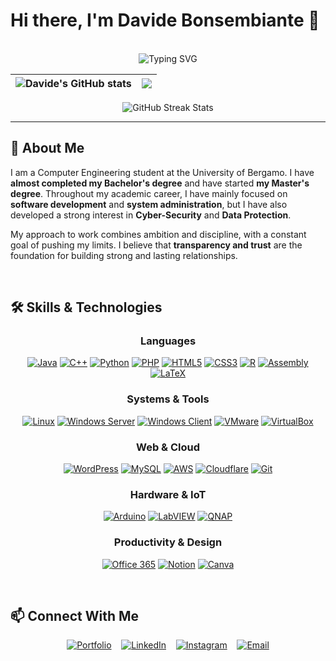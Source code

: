 # Hi there, I'm Davide Bonsembiante 👋

<br>

<div align="center">
  <img src="https://readme-typing-svg.herokuapp.com?font=Fira+Code&weight=600&size=30&duration=3000&pause=1000&color=0969DA&center=true&vCenter=true&width=600&lines=IT+Specialist;Computer+Engineering+Student" alt="Typing SVG" />
</div>

<div align="center">
  
| <img align="center" src="https://github-readme-stats.vercel.app/api?username=bnsdavide03&show_icons=true&theme=transparent&hide_border=true" alt="Davide's GitHub stats" /> | <img align="center" src="https://github-readme-stats.vercel.app/api/top-langs/?username=bnsdavide03&layout=compact&theme=transparent&hide_border=true" /> |
| ------------- | ------------- |
<img src="https://github-readme-streak-stats-eight.vercel.app?user=bnsdavide03&theme=transparent&hide_border=true" alt="GitHub Streak Stats">
</div>

---

## 🧠 About Me

I am a Computer Engineering student at the University of Bergamo. I have **almost completed my Bachelor's degree** and have started **my Master's degree**.
Throughout my academic career, I have mainly focused on **software development** and **system administration**, but I have also developed a strong interest in **Cyber-Security** and **Data Protection**.

My approach to work combines ambition and discipline, with a constant goal of pushing my limits. I believe that **transparency and trust** are the foundation for building strong and lasting relationships.

<br>

## 🛠️ Skills & Technologies  

<div align="center">

### Languages  
[![Java](https://img.shields.io/badge/-Java-ED8B00?style=for-the-badge&logo=openjdk&logoColor=white)](https://www.java.com/)
[![C++](https://img.shields.io/badge/-C++-00599C?style=for-the-badge&logo=cplusplus&logoColor=white)](https://isocpp.org/)
[![Python](https://img.shields.io/badge/-Python-3776AB?style=for-the-badge&logo=python&logoColor=white)](https://www.python.org/)
[![PHP](https://img.shields.io/badge/-PHP-777BB4?style=for-the-badge&logo=php&logoColor=white)](https://www.php.net/)
[![HTML5](https://img.shields.io/badge/-HTML5-E34F26?style=for-the-badge&logo=html5&logoColor=white)](https://developer.mozilla.org/docs/Web/Guide/HTML/HTML5)
[![CSS3](https://img.shields.io/badge/-CSS3-1572B6?style=for-the-badge&logo=css3&logoColor=white)](https://developer.mozilla.org/docs/Web/CSS)
[![R](https://img.shields.io/badge/-R-276DC3?style=for-the-badge&logo=r&logoColor=white)](https://www.r-project.org/)
[![Assembly](https://img.shields.io/badge/-Assembly_MIPS-6E4C13?style=for-the-badge&logo=assemblyscript&logoColor=white)](https://www.mips.com/)
[![LaTeX](https://img.shields.io/badge/-LaTeX-008080?style=for-the-badge&logo=latex&logoColor=white)](https://www.latex-project.org/)

### Systems & Tools  
[![Linux](https://img.shields.io/badge/-Linux-FCC624?style=for-the-badge&logo=linux&logoColor=black)](https://www.kernel.org/)
[![Windows Server](https://img.shields.io/badge/-Windows_Server-0078D6?style=for-the-badge&logo=windows&logoColor=white)](https://www.microsoft.com/windows-server)
[![Windows Client](https://img.shields.io/badge/-Windows_Client-00ADEF?style=for-the-badge&logo=windows&logoColor=white)](https://www.microsoft.com/windows)
[![VMware](https://img.shields.io/badge/-VMware-607078?style=for-the-badge&logo=vmware&logoColor=white)](https://www.vmware.com/)
[![VirtualBox](https://img.shields.io/badge/-VirtualBox-183A61?style=for-the-badge&logo=virtualbox&logoColor=white)](https://www.virtualbox.org/)

### Web & Cloud  
[![WordPress](https://img.shields.io/badge/-WordPress-21759B?style=for-the-badge&logo=wordpress&logoColor=white)](https://wordpress.org/)
[![MySQL](https://img.shields.io/badge/-MySQL-4479A1?style=for-the-badge&logo=mysql&logoColor=white)](https://www.mysql.com/)
[![AWS](https://img.shields.io/badge/-AWS-232F3E?style=for-the-badge&logo=amazonaws&logoColor=white)](https://aws.amazon.com/)
[![Cloudflare](https://img.shields.io/badge/-Cloudflare-F38020?style=for-the-badge&logo=cloudflare&logoColor=white)](https://www.cloudflare.com/)
[![Git](https://img.shields.io/badge/-Git-F05032?style=for-the-badge&logo=git&logoColor=white)](https://git-scm.com/)

### Hardware & IoT  
[![Arduino](https://img.shields.io/badge/-Arduino-00979D?style=for-the-badge&logo=arduino&logoColor=white)](https://www.arduino.cc/)
[![LabVIEW](https://img.shields.io/badge/-LabVIEW-FFDB00?style=for-the-badge&logo=labview&logoColor=black)](https://www.ni.com/labview)
[![QNAP](https://img.shields.io/badge/-QNAP_NAS-84B135?style=for-the-badge&logo=qnap&logoColor=white)](https://www.qnap.com/)

### Productivity & Design  
[![Office 365](https://img.shields.io/badge/-Office_365-D83B01?style=for-the-badge&logo=microsoftoffice&logoColor=white)](https://www.office.com/)
[![Notion](https://img.shields.io/badge/-Notion-000000?style=for-the-badge&logo=notion&logoColor=white)](https://www.notion.so/)
[![Canva](https://img.shields.io/badge/-Canva-00C4CC?style=for-the-badge&logo=canva&logoColor=white)](https://www.canva.com/)

</div>

<br>

## 📫 Connect With Me  

<div align="center">

[![Portfolio](https://img.shields.io/badge/Portfolio-FF6B6B?style=for-the-badge&logo=google-chrome&logoColor=white)](https://davidebonsembiante.eu)
&nbsp;&nbsp;
[![LinkedIn](https://img.shields.io/badge/LinkedIn-0077B5?style=for-the-badge&logo=linkedin&logoColor=white)](https://www.linkedin.com/in/davide-bonsembiante/)
&nbsp;&nbsp;
[![Instagram](https://img.shields.io/badge/Instagram-E4405F?style=for-the-badge&logo=instagram&logoColor=white)](https://www.instagram.com/bns.davide_001/)
&nbsp;&nbsp;
[![Email](https://img.shields.io/badge/Email-EA4335?style=for-the-badge&logo=gmail&logoColor=white)](mailto:bns.davide@gmail.com)

</div>
